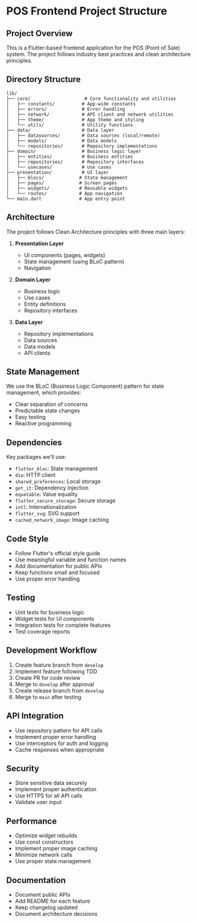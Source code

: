 # POS Frontend Project Structure

## Project Overview
This is a Flutter-based frontend application for the POS (Point of Sale) system. The project follows industry best practices and clean architecture principles.

## Directory Structure
```
lib/
├── core/                    # Core functionality and utilities
│   ├── constants/          # App-wide constants
│   ├── errors/             # Error handling
│   ├── network/            # API client and network utilities
│   ├── theme/              # App theme and styling
│   └── utils/              # Utility functions
├── data/                   # Data layer
│   ├── datasources/        # Data sources (local/remote)
│   ├── models/             # Data models
│   └── repositories/       # Repository implementations
├── domain/                 # Business logic layer
│   ├── entities/           # Business entities
│   ├── repositories/       # Repository interfaces
│   └── usecases/           # Use cases
├── presentation/           # UI layer
│   ├── blocs/             # State management
│   ├── pages/             # Screen pages
│   ├── widgets/           # Reusable widgets
│   └── routes/            # App navigation
└── main.dart              # App entry point
```

## Architecture
The project follows Clean Architecture principles with three main layers:

1. **Presentation Layer**
   - UI components (pages, widgets)
   - State management (using BLoC pattern)
   - Navigation

2. **Domain Layer**
   - Business logic
   - Use cases
   - Entity definitions
   - Repository interfaces

3. **Data Layer**
   - Repository implementations
   - Data sources
   - Data models
   - API clients

## State Management
We use the BLoC (Business Logic Component) pattern for state management, which provides:
- Clear separation of concerns
- Predictable state changes
- Easy testing
- Reactive programming

## Dependencies
Key packages we'll use:
- `flutter_bloc`: State management
- `dio`: HTTP client
- `shared_preferences`: Local storage
- `get_it`: Dependency injection
- `equatable`: Value equality
- `flutter_secure_storage`: Secure storage
- `intl`: Internationalization
- `flutter_svg`: SVG support
- `cached_network_image`: Image caching

## Code Style
- Follow Flutter's official style guide
- Use meaningful variable and function names
- Add documentation for public APIs
- Keep functions small and focused
- Use proper error handling

## Testing
- Unit tests for business logic
- Widget tests for UI components
- Integration tests for complete features
- Test coverage reports

## Development Workflow
1. Create feature branch from `develop`
2. Implement feature following TDD
3. Create PR for code review
4. Merge to `develop` after approval
5. Create release branch from `develop`
6. Merge to `main` after testing

## API Integration
- Use repository pattern for API calls
- Implement proper error handling
- Use interceptors for auth and logging
- Cache responses when appropriate

## Security
- Store sensitive data securely
- Implement proper authentication
- Use HTTPS for all API calls
- Validate user input

## Performance
- Optimize widget rebuilds
- Use const constructors
- Implement proper image caching
- Minimize network calls
- Use proper state management

## Documentation
- Document public APIs
- Add README for each feature
- Keep changelog updated
- Document architecture decisions 